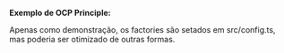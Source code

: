 **Exemplo de OCP Principle:**

Apenas como demonstração, os factories são setados em src/config.ts, mas poderia ser otimizado de outras formas.